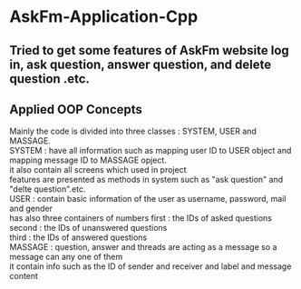 # AskFm-Application-Cpp
## Tried to get some features of AskFm website log in, ask question, answer question, and delete question .etc.  
## Applied OOP Concepts  
Mainly the code is divided into three classes : SYSTEM, USER and MASSAGE.  
  SYSTEM : have all information such as mapping user ID to USER object and mapping message ID to MASSAGE opject.  
           it also contain all screens which used in project  
           features are presented as methods in system such as "ask question" and "delte question".etc.  
  USER : contain basic information of the user as username, password, mail and gender  
         has also three containers of numbers first  : the IDs of asked questions  
                                              second : the IDs of unanswered questions  
                                              third  : the IDs of answered questions  
  MASSAGE : question, answer and threads are acting as a message so a message can any one of them  
            it contain info such as the ID of sender and receiver and label and message content
